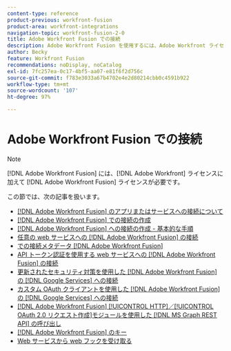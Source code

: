 ```yaml
---
content-type: reference
product-previous: workfront-fusion
product-area: workfront-integrations
navigation-topic: workfront-fusion-2-0
title: Adobe Workfront Fusion での接続
description: Adobe Workfront Fusion を使用するには、Adobe Workfront ライセンスに加えて、Adobe Workfront Fusion ライセンスが必要です。
author: Becky
feature: Workfront Fusion
recommendations: noDisplay, noCatalog
exl-id: 7fc257ea-0c17-4bf5-aa07-e81f6f2d756c
source-git-commit: f783e3033a67b4702e4e2d80214cbb0c4591b922
workflow-type: tm+mt
source-wordcount: '107'
ht-degree: 97%

---
```


# Adobe Workfront Fusion での接続

>[!NOTE]
>
>[!DNL Adobe Workfront Fusion] には、[!DNL Adobe Workfront] ライセンスに加えて [!DNL Adobe Workfront Fusion] ライセンスが必要です。

この節では、次の記事を扱います。

* [ [!DNL Adobe Workfront Fusion]  のアプリまたはサービスへの接続について](../../workfront-fusion/connections/about-connecting-wf-fusion-to-app-or-service.md)
* [ [!DNL Adobe Workfront Fusion] での接続の作成](../../workfront-fusion/connections/connection-instruction-toc.md)
* [ [!DNL Adobe Workfront Fusion]  への接続の作成 - 基本的な手順](../../workfront-fusion/connections/connect-to-fusion-general.md)
* [任意の web サービスへの  [!DNL Adobe Workfront Fusion]  の接続](../../workfront-fusion/connections/connect-wf-fusion-to-any-web-service.md)
* [での接続メタデータ [!DNL Adobe Workfront Fusion]](/help/quicksilver/workfront-fusion/connections/connection-metadata.md)
* [API トークン認証を使用する web サービスへの  [!DNL Adobe Workfront Fusion]  の接続](../../workfront-fusion/connections/connect-wf-web-service-uses-api-token-auth.md)
* [更新されたセキュリティ対策を使用した  [!DNL Adobe Workfront Fusion]  の  [!DNL Google Services]  への接続](../../workfront-fusion/connections/connect-to-google-with-new-security-measures.md)
* [カスタム OAuth クライアントを使用した  [!DNL Adobe Workfront Fusion]  の  [!DNL Google Services]  への接続](../../workfront-fusion/connections/connect-fusion-to-google-using-oauth.md)
* [ [!DNL Adobe Workfront Fusion] [!UICONTROL HTTP]／[!UICONTROL OAuth 2.0 リクエスト作成]モジュールを使用した  [!DNL MS Graph REST API]  の呼び出し](../../workfront-fusion/connections/call-the-ms-graph-rest-api.md)
* [ [!DNL Adobe Workfront Fusion] のキー](../../workfront-fusion/connections/keys.md)
* [Web サービスから web フックを受け取る](../../workfront-fusion/connections/receive-a-webhook-from-a-web-service.md)
